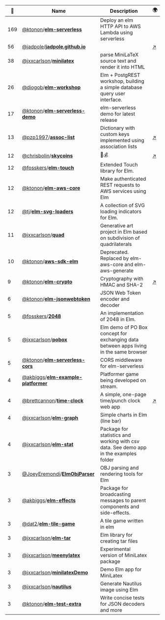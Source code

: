 |:star2: | Name | Description | 🌍|
|---|---|---|---|
|169|[@ktonon](https://github.com/ktonon)/[**elm-serverless**](https://github.com/ktonon/elm-serverless)|Deploy an elm HTTP API to AWS Lambda using serverless||
|56|[@jadpole](https://github.com/jadpole)/[**jadpole.github.io**](https://github.com/jadpole/jadpole.github.io)||[:arrow_upper_right:](https://jadpole.github.io)|
|38|[@jxxcarlson](https://github.com/jxxcarlson)/[**minilatex**](https://github.com/jxxcarlson/minilatex)|parse MiniLaTeX source text and render it into HTML||
|26|[@diogob](https://github.com/diogob)/[**elm-workshop**](https://github.com/diogob/elm-workshop)|Elm + PostgREST workshop, building a simple database query user interface.||
|17|[@ktonon](https://github.com/ktonon)/[**elm-serverless-demo**](https://github.com/ktonon/elm-serverless-demo)|elm-serverless demo for latest release||
|13|[@pzp1997](https://github.com/pzp1997)/[**assoc-list**](https://github.com/pzp1997/assoc-list)|Dictionary with custom keys implemented using association lists|[:arrow_upper_right:](https://package.elm-lang.org/packages/pzp1997/assoc-list/latest/)|
|12|[@chrisbolin](https://github.com/chrisbolin)/[**skycoins**](https://github.com/chrisbolin/skycoins)|🚁💰|[:arrow_upper_right:](http://bolin.co/skycoins)|
|12|[@fosskers](https://github.com/fosskers)/[**elm-touch**](https://github.com/fosskers/elm-touch)|Extended Touch library for Elm. ||
|12|[@ktonon](https://github.com/ktonon)/[**elm-aws-core**](https://github.com/ktonon/elm-aws-core)|Make authenticated REST requests to AWS services using Elm||
|12|[@tj](https://github.com/tj)/[**elm-svg-loaders**](https://github.com/tj/elm-svg-loaders)|A collection of SVG loading indicators for Elm.||
|11|[@jxxcarlson](https://github.com/jxxcarlson)/[**quad**](https://github.com/jxxcarlson/quad)|Generative art project in Elm based on subdivision of quadrilaterals||
|10|[@ktonon](https://github.com/ktonon)/[**aws-sdk-elm**](https://github.com/ktonon/aws-sdk-elm)|Deprecated. Replaced by elm-aws-core and elm-aws-generate||
|9|[@ktonon](https://github.com/ktonon)/[**elm-crypto**](https://github.com/ktonon/elm-crypto)|Cryptography with HMAC and SHA-2|[:arrow_upper_right:](http://package.elm-lang.org/packages/ktonon/elm-crypto/latest)|
|6|[@ktonon](https://github.com/ktonon)/[**elm-jsonwebtoken**](https://github.com/ktonon/elm-jsonwebtoken)|JSON Web Token encoder and decoder||
|5|[@fosskers](https://github.com/fosskers)/[**2048**](https://github.com/fosskers/2048)|An implementation of 2048 in Elm.||
|5|[@jxxcarlson](https://github.com/jxxcarlson)/[**pobox**](https://github.com/jxxcarlson/pobox)|Elm demo of PO Box concept for exchanging data between apps living in the same browser||
|5|[@ktonon](https://github.com/ktonon)/[**elm-serverless-cors**](https://github.com/ktonon/elm-serverless-cors)|CORS middleware for elm-serverless||
|4|[@akbiggs](https://github.com/akbiggs)/[**elm-example-platformer**](https://github.com/akbiggs/elm-example-platformer)|Platformer game being developed on stream.||
|4|[@brettcannon](https://github.com/brettcannon)/[**time-clock**](https://github.com/brettcannon/time-clock)|A simple, one-page time/punch clock web app|[:arrow_upper_right:](http://time-clock.surge.sh/)|
|4|[@jxxcarlson](https://github.com/jxxcarlson)/[**elm-graph**](https://github.com/jxxcarlson/elm-graph)|Simple charts in Elm (line bar)||
|4|[@jxxcarlson](https://github.com/jxxcarlson)/[**elm-stat**](https://github.com/jxxcarlson/elm-stat)|Package for statistics and working with csv data.  See demo app in the examples folder||
|3|[@JoeyEremondi](https://github.com/JoeyEremondi)/[**ElmObjParser**](https://github.com/JoeyEremondi/ElmObjParser)|OBJ parsing and rendering tools for Elm||
|3|[@akbiggs](https://github.com/akbiggs)/[**elm-effects**](https://github.com/akbiggs/elm-effects)|Package for broadcasting messages to parent components and side-effects.||
|3|[@dat2](https://github.com/dat2)/[**elm-tile-game**](https://github.com/dat2/elm-tile-game)|A tile game written in elm||
|3|[@jxxcarlson](https://github.com/jxxcarlson)/[**elm-tar**](https://github.com/jxxcarlson/elm-tar)|Elm library for creating tar files||
|3|[@jxxcarlson](https://github.com/jxxcarlson)/[**meenylatex**](https://github.com/jxxcarlson/meenylatex)|Experimental version of MiniLatex package||
|3|[@jxxcarlson](https://github.com/jxxcarlson)/[**minilatexDemo**](https://github.com/jxxcarlson/minilatexDemo)|Demo Elm app for MiniLatex||
|3|[@jxxcarlson](https://github.com/jxxcarlson)/[**nautilus**](https://github.com/jxxcarlson/nautilus)|Generate Nautilus image using Elm||
|3|[@ktonon](https://github.com/ktonon)/[**elm-test-extra**](https://github.com/ktonon/elm-test-extra)|Write concise tests for JSON decoders and more||

